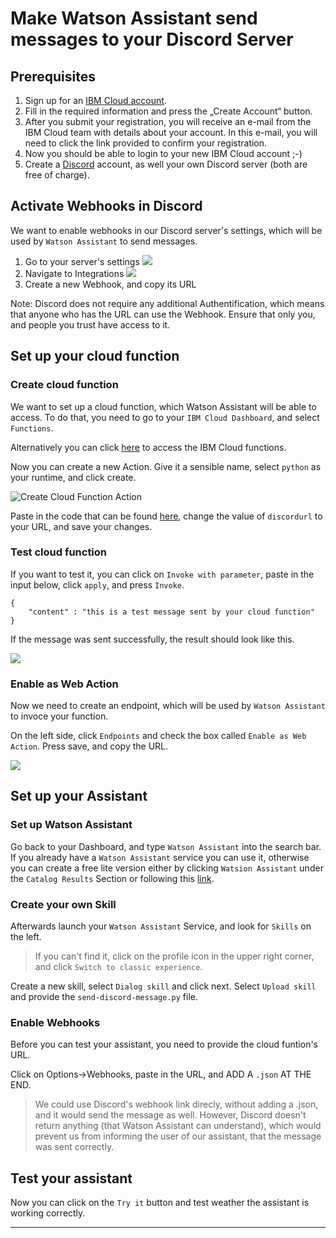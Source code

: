 # Make Watson Assistant send messages to your Discord Server

## Prerequisites

1. Sign up for an [IBM Cloud account](https://cloud.ibm.com/registration).
2. Fill in the required information and press the „Create Account“ button.
3. After you submit your registration, you will receive an e-mail from the IBM Cloud team with details about your account. In this e-mail, you will need to click the link provided to confirm your registration.
4. Now you should be able to login to your new IBM Cloud account ;-)
5. Create a [Discord](https://discord.com/?utm_source=google&utm_medium=advertising&utm_campaign=01/28/2020-google-de-registrations-brand_exact&utm_content=--t%3Apa--ag%3Aes&gclid=Cj0KCQiA15yNBhDTARIsAGnwe0WTA2Qz1iVVEsYdfvrBsUWP_5athAzzfClplhD-82YHGrY53EKwQwsaAp_6EALw_wcB&gclsrc=aw.ds) account, as well your own Discord server (both are free of charge).


## Activate Webhooks in Discord

We want to enable webhooks in our Discord server's settings, which will be used by `Watson Assistant` to send messages.

1. Go to your server's settings
    ![](./Images/discord-server-settings-1.png)
2. Navigate to Integrations
   ![](./Images/discord-server-settings-2-raw.PNG)
3. Create a new Webhook, and copy its URL

Note: Discord does not require any additional Authentification, which means that anyone who has the URL can use the Webhook. Ensure that only you, and people you trust have access to it.

## Set up your cloud function

### Create cloud function
We want to set up a cloud function, which Watson Assistant will be able to access. To do that, you need to go to your `IBM Cloud Dashboard`, and select `Functions`.

Alternatively you can click [here](https://cloud.ibm.com/functions) to access the IBM Cloud functions.

 Now you can create a new Action. Give it a sensible name, select `python` as your runtime, and click create.

 ![Create Cloud Function Action](./Images/Create-function.PNG)

Paste in the code that can be found [here](./send-discord-message.py), change the value of `discordurl` to your URL, and save your changes.

### Test cloud function

If you want to test it, you can click on `Invoke with parameter`, paste in the input below, click `apply`, and press `Invoke`.

```
{
    "content" : "this is a test message sent by your cloud function"
}
```

If the message was sent successfully, the result should look like this.

![](./Images/test-cloud-function.PNG)

### Enable as Web Action

Now we need to create an endpoint, which will be used by `Watson Assistant` to invoce your function.

On the left side, click `Endpoints` and check the box called `Enable as Web Action`. Press save, and copy the URL.

![](./Images/enable-as-web-action.PNG)

## Set up your Assistant

### Set up Watson Assistant
Go back to your Dashboard, and type `Watson Assistant` into the search bar. If you already have a `Watson Assistant` service you can use it, otherwise you can create a free lite version either by clicking `Watsion Assistant` under the `Catalog Results` Section or following this [link](https://cloud.ibm.com/catalog/services/watson-assistant).


### Create your own Skill

Afterwards launch your `Watson Assistant` Service, and look for `Skills` on the left.

> If you can't find it, click on the profile icon in the upper right corner, and click `Switch to classic experience`.

Create a new skill, select `Dialog skill` and click next. Select `Upload skill` and provide the `send-discord-message.py` file.

### Enable Webhooks

Before you can test your assistant, you need to provide the cloud funtion's URL.

Click on Options->Webhooks, paste in the URL, and ADD A `.json` AT THE END.

>We could use Discord's webhook link direcly, without adding a .json, and it would send the message as well. However, Discord doesn't return anything (that Watson Assistant can understand), which would prevent us from informing the user of our assistant, that the message was sent correctly.

## Test your assistant 

Now you can click on the `Try it` button and test weather the assistant is working correctly.

---
